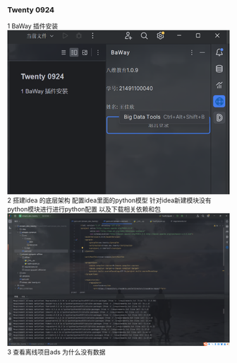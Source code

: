 ### Twenty 0924
1 BaWay 插件安装
![img.png](IM1/img.png)
2 搭建idea 的底层架构 
    配置idea里面的python模型 
    针对idea新建模块没有python模块进行进行python配置
    以及下载相关依赖和包
![img.png](img.png)
3 查看离线项目ads 为什么没有数据
